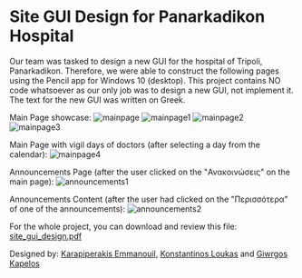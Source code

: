 # Site GUI Design for Panarkadikon Hospital

Our team was tasked to design a new GUI for the hospital of Tripoli, Panarkadikon. Therefore, we were able to construct the following pages
using the Pencil app for Windows 10 (desktop). This project contains NO code whatsoever as our only job was to design a new GUI, not implement it.
The text for the new GUI was written on Greek.

Main Page showcase:
![mainpage](https://user-images.githubusercontent.com/105225491/175776421-dfcdc8d6-54e8-423b-8b39-dcbd72f4a6b5.png)
![mainpage1](https://user-images.githubusercontent.com/105225491/175776424-13b4d1fe-ac96-4dff-9353-cb6ff6382ce6.png)
![mainpage2](https://user-images.githubusercontent.com/105225491/175776438-3c730791-0f07-427a-b4f5-f5890664d184.png)
![mainpage3](https://user-images.githubusercontent.com/105225491/175776444-a714c430-3cc1-49ac-882b-e41ee8b9cdc9.png)

Main Page with vigil days of doctors (after selecting a day from the calendar):
![mainpage4](https://user-images.githubusercontent.com/105225491/175776464-7ed1a6fb-0e94-4605-8f6f-b2874c8a3c80.png)

Announcements Page (after the user clicked on the "Ανακοινώσεις" on the main page):
![announcements1](https://user-images.githubusercontent.com/105225491/175776482-d8bf1a5a-eadc-44b8-893c-069fce5eca40.png)

Announcements Content (after the user had clicked on the "Περισσότερα" of one of the announcements):
![announcements2](https://user-images.githubusercontent.com/105225491/175776519-1c3ba202-5455-4892-bac5-0ce51aba8ed7.png)


For the whole project, you can download and review this file:
[site_gui_design.pdf](https://github.com/KostasLoukas/Site_GUI_Design/files/8984873/site_gui_design.pdf)


Designed by: [Karapiperakis Emmanouil](https://github.com/MKarapiperakis), [Konstantinos Loukas](https://github.com/KostasLoukas) and [Giwrgos Kapelos](https://github.com/GiwrgosKapelos)
